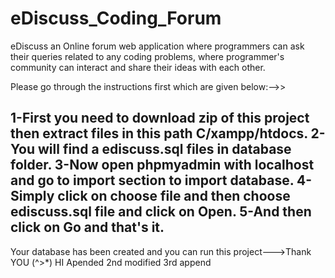 # eDiscuss_Coding_Forum
eDiscuss an Online forum web application where programmers can ask their queries related to any coding  problems, where programmer's community can interact and share their ideas with each other.

Please go through the instructions first which are given below:-->>

1-First you need to download zip of this project then extract files in this path C/xampp/htdocs.
2-You will find a ediscuss.sql files in database folder.
3-Now open phpmyadmin with localhost and go to import section to import database.
4-Simply click on choose file and then choose ediscuss.sql file and click on Open.
5-And then click on Go and that's it.
----------------------------------------------
Your database has been created and you can run this project--->Thank YOU (^>*)
HI Apended
2nd modified
3rd append
